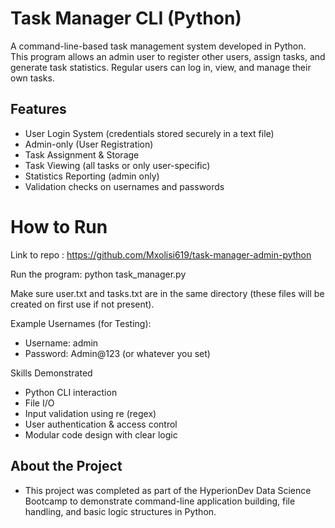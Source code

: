 # Task Manager CLI (Python)

A command-line-based task management system developed in Python. This program allows an admin user to register other users, assign tasks, and generate task statistics.
Regular users can log in, view, and manage their own tasks.

## Features
- User Login System (credentials stored securely in a text file)
- Admin-only (User Registration)
- Task Assignment & Storage
- Task Viewing (all tasks or only user-specific)
- Statistics Reporting (admin only)
- Validation checks on usernames and passwords

# How to Run
Link to repo : https://github.com/Mxolisi619/task-manager-admin-python

Run the program: python task_manager.py

Make sure user.txt and tasks.txt are in the same directory (these files will be created on first use if not present).

Example Usernames (for Testing):
- Username: admin
- Password: Admin@123 (or whatever you set)

Skills Demonstrated
- Python CLI interaction
- File I/O
- Input validation using re (regex)
- User authentication & access control
- Modular code design with clear logic

## About the Project
- This project was completed as part of the HyperionDev Data Science Bootcamp to demonstrate command-line application building, file handling, and basic logic structures
in Python.

